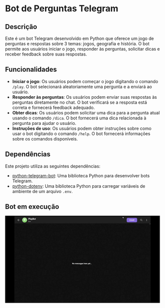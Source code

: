 # Bot de Perguntas Telegram

## Descrição
Este é um bot Telegram desenvolvido em Python que oferece um jogo de perguntas e respostas sobre 3 temas: jogos, geografia e história. O bot permite aos usuários iniciar o jogo, responder às perguntas, solicitar dicas e receber feedback sobre suas respostas.

## Funcionalidades
- **Iniciar o jogo**: Os usuários podem começar o jogo digitando o comando `/play`. O bot selecionará aleatoriamente uma pergunta e a enviará ao usuário.
- **Responder às perguntas**: Os usuários podem enviar suas respostas às perguntas diretamente no chat. O bot verificará se a resposta está correta e fornecerá feedback adequado.
- **Obter dicas**: Os usuários podem solicitar uma dica para a pergunta atual usando o comando `/dica`. O bot fornecerá uma dica relacionada à pergunta para ajudar o usuário.
- **Instruções de uso**: Os usuários podem obter instruções sobre como usar o bot digitando o comando `/help`. O bot fornecerá informações sobre os comandos disponíveis.

## Dependências
Este projeto utiliza as seguintes dependências:
- [python-telegram-bot](https://github.com/python-telegram-bot/python-telegram-bot): Uma biblioteca Python para desenvolver bots Telegram.
- [python-dotenv](https://github.com/theskumar/python-dotenv): Uma biblioteca Python para carregar variáveis de ambiente de um arquivo `.env`.

## Bot em execução
![](telegramBot/bot.gif)


